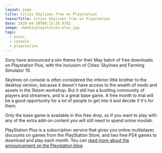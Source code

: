 ```yaml
---
layout: page
title: Cities Skylines free on Playstation
teaserTitle: Cities Skylines free on Playstation
date: 2020-04-30T08:15:28.878Z
image: /media/playstation-plus.jpg
tags:
  - posts
  - console
  - playstation
---
```

Sony have announced a sim theme for their May batch of free downloads on Playstation Plus, with the inclusion of Cities: Skylines and Farming Simulator 19.

Skylines on console is often considered the inferior little brother to the desktop version, because it doesn't have access to the wealth of mods and assets in the Steam workshop. But it still has a bustling community of players and streamers, and is a great base game. A free month to trial will be a good opportunity for a lot of people to get into it and decide if it's for them.

Only the base game is available in this free drop, so if you want to play with any of the extra add-on content you will still need to spend some moolah.

PlayStation Plus is a subscription service that gives you online multiplayer, discounts on games from the PlayStation Store, and two free PS4 games to download and play each month. You can [read more about the announcement on the Playstation blog](https://blog.eu.playstation.com/2020/04/29/cities-skylines-and-farming-simulator-19-are-your-playstation-plus-games-for-may/).
